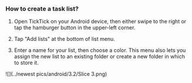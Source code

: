 ### How to create a task list?

1. Open TickTick on your Android device, then either swipe to the right or tap the hamburger button in the upper-left corner.

2. Tap "Add lists" at the bottom of list menu.

3. Enter a name for your list, then choose a color. This menu also lets you assign the new list to an existing folder or create a new folder in which to store it.




![](../newest pics/android/3.2/Slice 3.png)